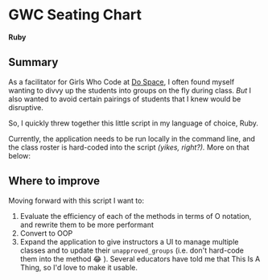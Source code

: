 # GWC Seating Chart

**Ruby**

## Summary

As a facilitator for Girls Who Code at [Do Space](http://dospace.org/), I often found myself wanting to divvy up the students into groups on the fly during class. _But_ I also wanted to avoid certain pairings of students that I knew would be disruptive. 

So, I quickly threw together this little script in my language of choice, Ruby. 

Currently, the application needs to be run locally in the command line, and the class roster is hard-coded into the script _(yikes, right?)._ More on that below:

## Where to improve

Moving forward with this script I want to:
1. Evaluate the efficiency of each of the methods in terms of O notation, and rewrite them to be more performant
2. Convert to OOP 
3. Expand the application to give instructors a UI to manage multiple classes and to update their `unapproved_groups` (i.e. don't hard-code them into the method :joy: ). Several educators have told me that This Is A Thing, so I'd love to make it usable. 